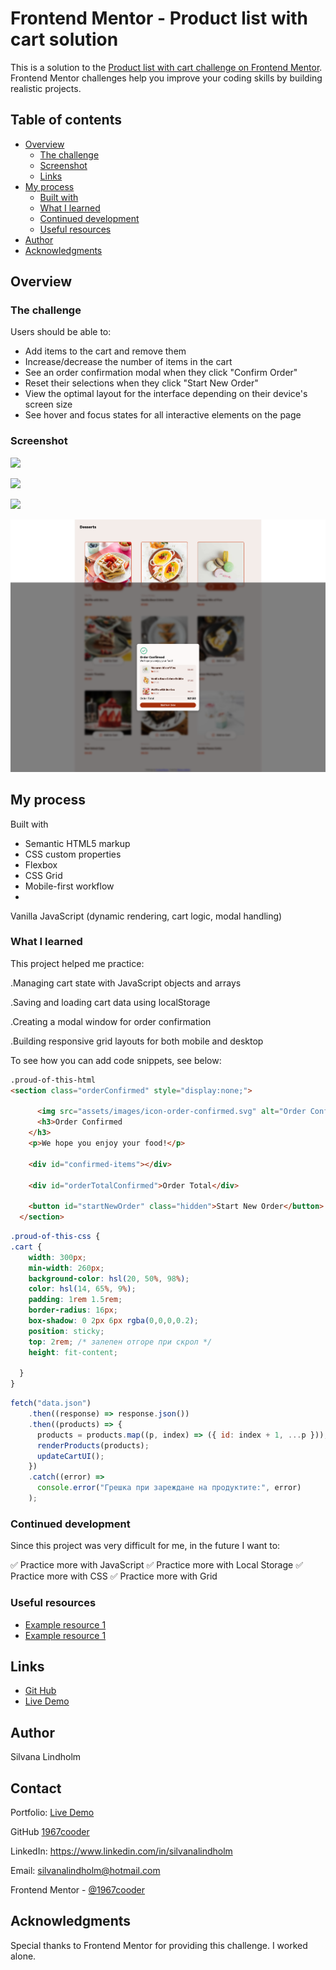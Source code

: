 # Frontend Mentor - Product list with cart solution

This is a solution to the [Product list with cart challenge on Frontend Mentor](https://www.frontendmentor.io/challenges/product-list-with-cart-5MmqLVAp_d). Frontend Mentor challenges help you improve your coding skills by building realistic projects. 

## Table of contents

- [Overview](#overview)
  - [The challenge](#the-challenge)
  - [Screenshot](#screenshot)
  - [Links](#links)
- [My process](#my-process)
  - [Built with](#built-with)
  - [What I learned](#what-i-learned)
  - [Continued development](#continued-development)
  - [Useful resources](#useful-resources)
- [Author](#author)
- [Acknowledgments](#acknowledgments)

## Overview

### The challenge

Users should be able to:

- Add items to the cart and remove them
- Increase/decrease the number of items in the cart
- See an order confirmation modal when they click "Confirm Order"
- Reset their selections when they click "Start New Order"
- View the optimal layout for the interface depending on their device's screen size
- See hover and focus states for all interactive elements on the page

### Screenshot

![](./designSilva/127.0.0.1_5501_index.html.png)

![](./designSilva/active-states.html.png)

![](./designSilva/mobile.png)

![](./designSilva/confirmed-items.html.png)


## My process

Built with

- Semantic HTML5 markup
- CSS custom properties
- Flexbox
- CSS Grid
- Mobile-first workflow
- 
Vanilla JavaScript (dynamic rendering, cart logic, modal handling)

### What I learned

This project helped me practice:

.Managing cart state with JavaScript objects and arrays

.Saving and loading cart data using localStorage

.Creating a modal window for order confirmation

.Building responsive grid layouts for both mobile and desktop

To see how you can add code snippets, see below:

```html
.proud-of-this-html
<section class="orderConfirmed" style="display:none;">
  
      <img src="assets/images/icon-order-confirmed.svg" alt="Order Confirmed" class="order-confirmed">
      <h3>Order Confirmed
    </h3>
    <p>We hope you enjoy your food!</p>

    <div id="confirmed-items"></div>

    <div id="orderTotalConfirmed">Order Total</div>

    <button id="startNewOrder" class="hidden">Start New Order</button>
  </section>
```

```css
.proud-of-this-css {
.cart {
    width: 300px;
    min-width: 260px;
    background-color: hsl(20, 50%, 98%);
    color: hsl(14, 65%, 9%);
    padding: 1rem 1.5rem;
    border-radius: 16px;
    box-shadow: 0 2px 6px rgba(0,0,0,0.2);
    position: sticky;
    top: 2rem; /* залепен отгоре при скрол */
    height: fit-content;

  }
}
```

```js
fetch("data.json")
    .then((response) => response.json())
    .then((products) => {
      products = products.map((p, index) => ({ id: index + 1, ...p }));
      renderProducts(products);
      updateCartUI();
    })
    .catch((error) =>
      console.error("Грешка при зареждане на продуктите:", error)
    );
```


### Continued development

Since this project was very difficult for me, in the future I want to:

✅ Practice more with JavaScript
✅ Practice more with Local Storage
✅ Practice more with CSS
✅ Practice more with Grid



### Useful resources

- [Example resource 1](https://www.w3schools.com/)
- [Example resource 1](https://cssgridgarden.com/)

## Links

- [Git Hub](https://github.com/1967cooder/harjoitukset/tree/main/product-list-with-cart-main/)
- [Live Demo](https://bestdesserts.netlify.app/)

## Author

Silvana Lindholm

## Contact

Portfolio: [Live Demo](https://portfoliosilvana.netlify.app/)

GitHub [1967cooder](https://github.com/1967cooder/)

LinkedIn: https://www.linkedin.com/in/silvanalindholm

Email: silvanalindholm@hotmail.com

Frontend Mentor - [@1967cooder
](https://www.frontendmentor.io/profile/1967cooder)



## Acknowledgments

Special thanks to Frontend Mentor for providing this challenge. I worked alone.

